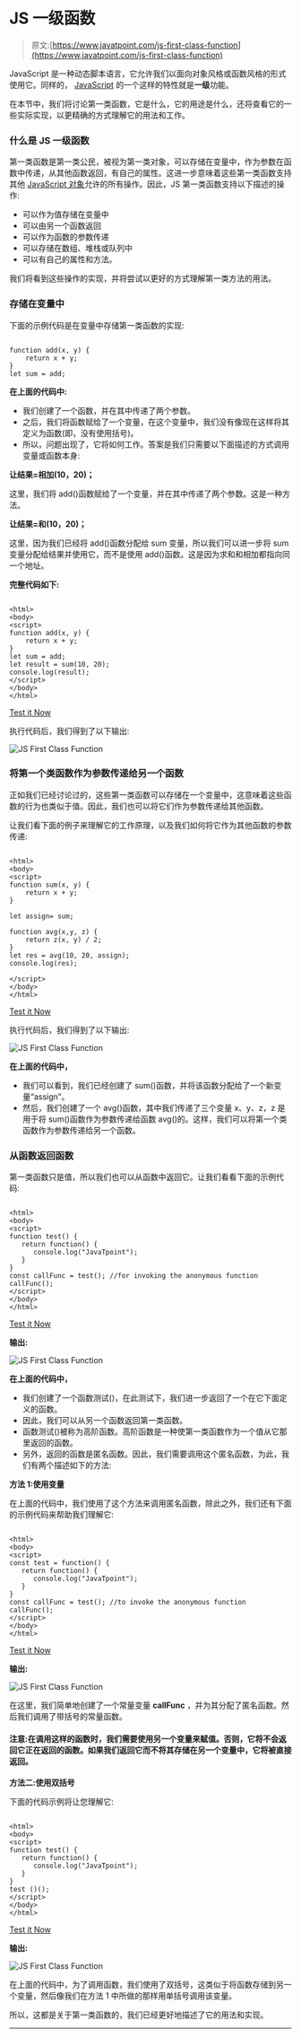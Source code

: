 # JS 一级函数

> 原文:[https://www.javatpoint.com/js-first-class-function](https://www.javatpoint.com/js-first-class-function)

JavaScript 是一种动态脚本语言，它允许我们以面向对象风格或函数风格的形式使用它。同样的， [JavaScript](https://www.javatpoint.com/javascript-tutorial) 的一个这样的特性就是**一级**功能。

在本节中，我们将讨论第一类函数，它是什么，它的用途是什么，还将查看它的一些实际实现，以更精确的方式理解它的用法和工作。

### 什么是 JS 一级函数

第一类函数是第一类公民，被视为第一类对象，可以存储在变量中，作为参数在函数中传递，从其他函数返回，有自己的属性。这进一步意味着这些第一类函数支持其他 [JavaScript 对象](https://www.javatpoint.com/javascript-objects)允许的所有操作。因此，JS 第一类函数支持以下描述的操作:

*   可以作为值存储在变量中
*   可以由另一个函数返回
*   可以作为函数的参数传递
*   可以存储在数组、堆栈或队列中
*   可以有自己的属性和方法。

我们将看到这些操作的实现，并将尝试以更好的方式理解第一类方法的用法。

### 存储在变量中

下面的示例代码是在变量中存储第一类函数的实现:

```

function add(x, y) {
    return x + y;
}
let sum = add;

```

**在上面的代码中:**

*   我们创建了一个函数，并在其中传递了两个参数。
*   之后，我们将函数赋给了一个变量，在这个变量中，我们没有像现在这样将其定义为函数(即，没有使用括号)。
*   所以，问题出现了，它将如何工作。答案是我们只需要以下面描述的方式调用变量或函数本身:

**让结果=相加(10，20)；**

这里，我们将 add()函数赋给了一个变量，并在其中传递了两个参数。这是一种方法。

**让结果=和(10，20)；**

这里，因为我们已经将 add()函数分配给 sum 变量，所以我们可以进一步将 sum 变量分配给结果并使用它，而不是使用 add()函数。这是因为求和和相加都指向同一个地址。

**完整代码如下:**

```

<html>
<body>
<script>
function add(x, y) {
    return x + y;
}
let sum = add;
let result = sum(10, 20);
console.log(result); 
</script>
</body>
</html>

```

[Test it Now](https://www.javatpoint.com/oprweb/test.jsp?filename=js-first-class-function1)

执行代码后，我们得到了以下输出:

![JS First Class Function](img/64960dd6c1550f71f97f77e33d0af643.png)

### 将第一个类函数作为参数传递给另一个函数

正如我们已经讨论过的，这些第一类函数可以存储在一个变量中，这意味着这些函数的行为也类似于值。因此，我们也可以将它们作为参数传递给其他函数。

让我们看下面的例子来理解它的工作原理，以及我们如何将它作为其他函数的参数传递:

```

<html>
<body>
<script>
function sum(x, y) {
    return x + y;
}

let assign= sum;

function avg(x,y, z) {
    return z(x, y) / 2;
}
let res = avg(10, 20, assign);
console.log(res);

</script>
</body>
</html>

```

[Test it Now](https://www.javatpoint.com/oprweb/test.jsp?filename=js-first-class-function2)

执行代码后，我们得到了以下输出:

![JS First Class Function](img/37fab1471d9f51d866e45e9177885524.png)

**在上面的代码中，**

*   我们可以看到，我们已经创建了 sum()函数，并将该函数分配给了一个新变量“assign”。
*   然后，我们创建了一个 avg()函数，其中我们传递了三个变量 x、y、z，z 是用于将 sum()函数作为参数传递给函数 avg()的。这样，我们可以将第一个类函数作为参数传递给另一个函数。

### 从函数返回函数

第一类函数只是值，所以我们也可以从函数中返回它。让我们看看下面的示例代码:

```

<html>
<body>
<script>
function test() {
   return function() {
      console.log("JavaTpoint");
   }
}
const callFunc = test(); //for invoking the anonymous function
callFunc(); 
</script>
</body>
</html>

```

[Test it Now](https://www.javatpoint.com/oprweb/test.jsp?filename=js-first-class-function3)

**输出:**

![JS First Class Function](img/610f428d131bbb8f9139221beaae9dd2.png)

**在上面的代码中，**

*   我们创建了一个函数测试()，在此测试下，我们进一步返回了一个在它下面定义的函数。
*   因此，我们可以从另一个函数返回第一类函数。
*   函数测试()被称为高阶函数。高阶函数是一种使第一类函数作为一个值从它那里返回的函数。
*   另外，返回的函数是匿名函数。因此，我们需要调用这个匿名函数，为此，我们有两个描述如下的方法:

**方法 1:使用变量**

在上面的代码中，我们使用了这个方法来调用匿名函数，除此之外，我们还有下面的示例代码来帮助我们理解它:

```

<html>
<body>
<script>
const test = function() {
   return function() {
      console.log("JavaTpoint");
   }
}
const callFunc = test(); //to invoke the anonymous function
callFunc();
</script>
</body>
</html>

```

[Test it Now](https://www.javatpoint.com/oprweb/test.jsp?filename=js-first-class-function4)

**输出:**

![JS First Class Function](img/d5844ecd5dc41f5d373b2076e7aff329.png)

在这里，我们简单地创建了一个常量变量 **callFunc** ，并为其分配了匿名函数。然后我们调用了带括号的常量函数。

#### 注意:在调用这样的函数时，我们需要使用另一个变量来赋值。否则，它将不会返回它正在返回的函数。如果我们返回它而不将其存储在另一个变量中，它将被直接返回。

**方法二:使用双括号**

下面的代码示例将让您理解它:

```

<html>
<body>
<script>
function test() {
   return function() {
      console.log("JavaTpoint");
   }
}
test ()();
</script>
</body>
</html>

```

[Test it Now](https://www.javatpoint.com/oprweb/test.jsp?filename=js-first-class-function5)

**输出:**

![JS First Class Function](img/0fc7c63419f7761c77e293b73ab4a37b.png)

在上面的代码中，为了调用函数，我们使用了双括号，这类似于将函数存储到另一个变量，然后像我们在方法 1 中所做的那样用单括号调用该变量。

所以，这都是关于第一类函数的，我们已经更好地描述了它的用法和实现。

* * *